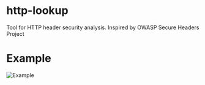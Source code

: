 # http-lookup
Tool for HTTP header security analysis. Inspired by OWASP Secure Headers Project

# Example
![Example](https://github.com/abletsoff/web_test/blob/main/poc.png?raw=true)
